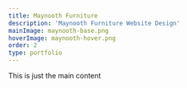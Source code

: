 ```yaml
---
title: Maynooth Furniture
description: 'Maynooth Furniture Website Design'
mainImage: maynooth-base.png
hoverImage: maynooth-hover.png
order: 2
type: portfolio
---
```


This is just the main content
